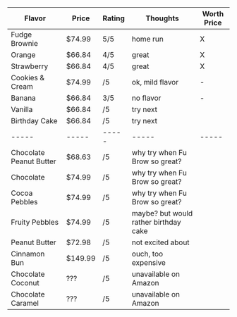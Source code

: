 | Flavor | Price | Rating | Thoughts | Worth Price |
|-----------|-----------|-----------|-----------|-----------|
| Fudge Brownie | $74.99 | 5/5 | home run | X |
| Orange | $66.84 | 4/5 | great | X |
| Strawberry | $66.84 | 4/5 | great | X |
| Cookies & Cream | $74.99 | /5 | ok, mild flavor | - |
| Banana | $66.84 | 3/5 | no flavor | - |
| Vanilla | $66.84 | /5 | try next |  |
| Birthday Cake | $66.84 | /5 | try next |  |
|-----|-----|-----|-----|-----|
| Chocolate Peanut Butter | $68.63 | /5 | why try when Fu Brow so great? |  |
| Chocolate | $74.99 | /5 | why try when Fu Brow so great? |  |
| Cocoa Pebbles | $74.99 | /5 | why try when Fu Brow so great? |  |
| Fruity Pebbles | $74.99 | /5 | maybe? but would rather birthday cake |  |
| Peanut Butter | $72.98 | /5 | not excited about |  |
| Cinnamon Bun | $149.99 | /5 | ouch, too expensive |  |
| Chocolate Coconut | ??? | /5 | unavailable on Amazon |  |
| Chocolate Caramel | ??? | /5 | unavailable on Amazon |  |
